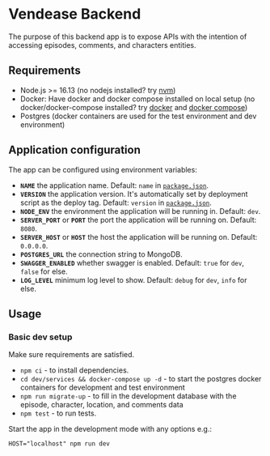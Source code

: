 # Vendease Backend

The purpose of this backend app is to expose APIs with the intention of accessing episodes, comments, and characters entities.

## Requirements

* Node.js >= 16.13 (no nodejs installed? try [nvm](https://github.com/nvm-sh/nvm))
* Docker: Have docker and docker compose installed on local setup (no docker/docker-compose installed? try [docker](https://docs.docker.com/get-docker/) and [docker compose](https://docs.docker.com/compose/install/))
* Postgres (docker containers are used for the test environment and dev environment)

## Application configuration

The app can be configured using environment variables:

- **`NAME`** the application name. Default: `name` in [`package.json`](./package.json).
- **`VERSION`** the application version. It's automatically set by deployment script as the deploy tag. Default: `version` in [`package.json`](./package.json).
- **`NODE_ENV`** the environment the application will be running in. Default: `dev`.
- **`SERVER_PORT`** or **`PORT`** the port the application will be running on. Default: `8080`.
- **`SERVER_HOST`** or **`HOST`** the host the application will be running on. Default: `0.0.0.0`.
- **`POSTGRES_URL`** the connection string to MongoDB.
- **`SWAGGER_ENABLED`** whether swagger is enabled. Default: `true` for `dev`, `false` for else.
- **`LOG_LEVEL`** minimum log level to show. Default: `debug` for `dev`, `info` for else.

## Usage

### Basic dev setup

Make sure requirements are satisfied.

* `npm ci` - to install dependencies.
* `cd dev/services && docker-compose up -d` - to start the postgres docker containers for development and test environment
* `npm run migrate-up` - to fill in the development database with the episode, character, location, and comments data
* `npm test` - to run tests.

Start the app in the development mode with any options e.g.:

```
HOST="localhost" npm run dev
```